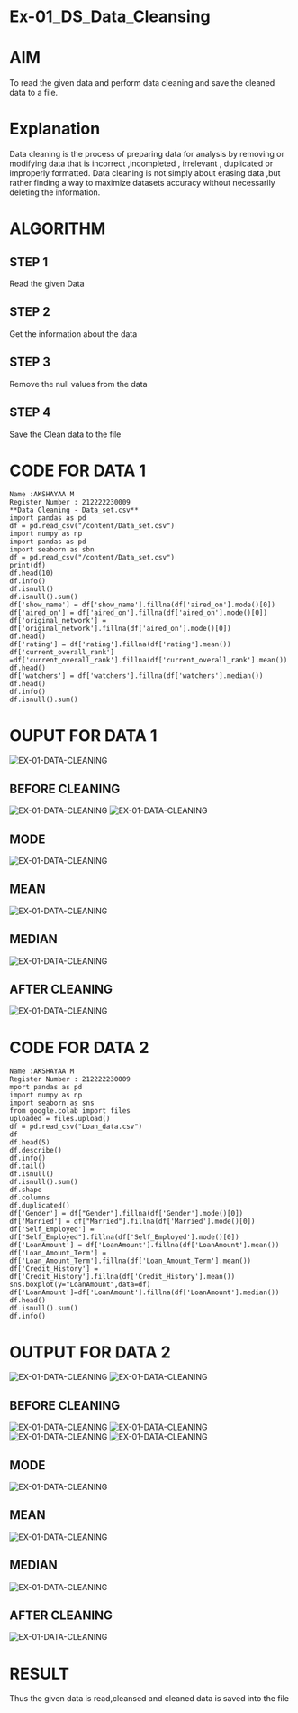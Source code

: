 # Ex-01_DS_Data_Cleansing
# AIM
To read the given data and perform data cleaning and save the cleaned data to a file.

# Explanation
Data cleaning is the process of preparing data for analysis by removing or modifying data that is incorrect ,incompleted , irrelevant , duplicated or improperly formatted. Data cleaning is not simply about erasing data ,but rather finding a way to maximize datasets accuracy without necessarily deleting the information.

# ALGORITHM
## STEP 1
Read the given Data

## STEP 2
Get the information about the data

## STEP 3
Remove the null values from the data

## STEP 4
Save the Clean data to the file

# CODE FOR DATA 1
```
Name :AKSHAYAA M
Register Number : 212222230009
**Data Cleaning - Data_set.csv**
import pandas as pd 
df = pd.read_csv("/content/Data_set.csv")
import numpy as np
import pandas as pd
import seaborn as sbn
df = pd.read_csv("/content/Data_set.csv")
print(df)
df.head(10)
df.info()
df.isnull()
df.isnull().sum()
df['show_name'] = df['show_name'].fillna(df['aired_on'].mode()[0])
df['aired_on'] = df['aired_on'].fillna(df['aired_on'].mode()[0])
df['original_network'] = df['original_network'].fillna(df['aired_on'].mode()[0])
df.head()
df['rating'] = df['rating'].fillna(df['rating'].mean())
df['current_overall_rank'] =df['current_overall_rank'].fillna(df['current_overall_rank'].mean())
df.head()
df['watchers'] = df['watchers'].fillna(df['watchers'].median())
df.head()
df.info()
df.isnull().sum()
```
# OUPUT FOR DATA 1
![EX-01-DATA-CLEANING](data1out.png)
## BEFORE CLEANING
![EX-01-DATA-CLEANING](data1bf1.png)
![EX-01-DATA-CLEANING](data1bf2.png)
## MODE
![EX-01-DATA-CLEANING](mode1.png)
## MEAN
![EX-01-DATA-CLEANING](mean1.png)
## MEDIAN
![EX-01-DATA-CLEANING](median1.png)
## AFTER CLEANING
![EX-01-DATA-CLEANING](data1af.png)
# CODE FOR DATA 2
```
Name :AKSHAYAA M
Register Number : 212222230009
mport pandas as pd
import numpy as np
import seaborn as sns
from google.colab import files
uploaded = files.upload()
df = pd.read_csv("Loan_data.csv")
df
df.head(5)
df.describe()
df.info()
df.tail()
df.isnull()
df.isnull().sum()
df.shape
df.columns
df.duplicated()
df['Gender'] = df["Gender"].fillna(df['Gender'].mode()[0])
df['Married'] = df["Married"].fillna(df['Married'].mode()[0])
df['Self_Employed'] = df["Self_Employed"].fillna(df['Self_Employed'].mode()[0])
df['LoanAmount'] = df['LoanAmount'].fillna(df['LoanAmount'].mean())
df['Loan_Amount_Term'] = df['Loan_Amount_Term'].fillna(df['Loan_Amount_Term'].mean())
df['Credit_History'] = df['Credit_History'].fillna(df['Credit_History'].mean())
sns.boxplot(y="LoanAmount",data=df)
df['LoanAmount']=df['LoanAmount'].fillna(df['LoanAmount'].median())
df.head()
df.isnull().sum()
df.info()
```
# OUTPUT FOR DATA 2
![EX-01-DATA-CLEANING](data2out1.png)
![EX-01-DATA-CLEANING](data2out2.png)
## BEFORE CLEANING
![EX-01-DATA-CLEANING](data2bf1.png)
![EX-01-DATA-CLEANING](data2bf2.png)
![EX-01-DATA-CLEANING](data2bf3.png)
![EX-01-DATA-CLEANING](data2bf4.png)
## MODE
![EX-01-DATA-CLEANING](mode2.png)
## MEAN
![EX-01-DATA-CLEANING](mean2.png)
## MEDIAN
![EX-01-DATA-CLEANING](median2.png)
## AFTER CLEANING
![EX-01-DATA-CLEANING](data2af.png)
# RESULT
Thus the given data is read,cleansed and cleaned data is saved into the file
